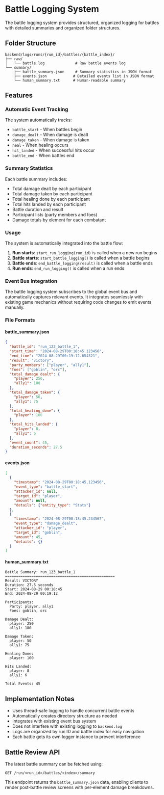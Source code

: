 # Battle Logging System

The battle logging system provides structured, organized logging for battles with detailed summaries and organized folder structures.

## Folder Structure

```
backend/logs/runs/{run_id}/battles/{battle_index}/
├── raw/
│   └── battle.log              # Raw battle events log
└── summary/
    ├── battle_summary.json     # Summary statistics in JSON format
    ├── events.json            # Detailed events list in JSON format
    └── human_summary.txt      # Human-readable summary
```

## Features

### Automatic Event Tracking
The system automatically tracks:
- `battle_start` - When battles begin
- `damage_dealt` - When damage is dealt
- `damage_taken` - When damage is taken  
- `heal` - When healing occurs
- `hit_landed` - When successful hits occur
- `battle_end` - When battles end

### Summary Statistics
Each battle summary includes:
- Total damage dealt by each participant
- Total damage taken by each participant
- Total healing done by each participant
- Total hits landed by each participant
- Battle duration and result
- Participant lists (party members and foes)
- Damage totals by element for each combatant

### Usage

The system is automatically integrated into the battle flow:

1. **Run starts**: `start_run_logging(run_id)` is called when a new run begins
2. **Battle starts**: `start_battle_logging()` is called when a battle begins
3. **Battle ends**: `end_battle_logging(result)` is called when a battle ends
4. **Run ends**: `end_run_logging()` is called when a run ends

### Event Bus Integration

The battle logging system subscribes to the global event bus and automatically captures relevant events. It integrates seamlessly with existing game mechanics without requiring code changes to emit events manually.

### File Formats

#### battle_summary.json
```json
{
  "battle_id": "run_123_battle_1",
  "start_time": "2024-08-29T00:18:45.123456",
  "end_time": "2024-08-29T00:19:12.654321",
  "result": "victory",
  "party_members": ["player", "ally1"],
  "foes": ["goblin", "orc"],
  "total_damage_dealt": {
    "player": 250,
    "ally1": 180
  },
  "total_damage_taken": {
    "player": 50,
    "ally1": 75
  },
  "total_healing_done": {
    "player": 100
  },
  "total_hits_landed": {
    "player": 8,
    "ally1": 6
  },
  "event_count": 45,
  "duration_seconds": 27.5
}
```

#### events.json
```json
[
  {
    "timestamp": "2024-08-29T00:18:45.123456",
    "event_type": "battle_start",
    "attacker_id": null,
    "target_id": "player",
    "amount": null,
    "details": {"entity_type": "Stats"}
  },
  {
    "timestamp": "2024-08-29T00:18:45.234567",
    "event_type": "damage_dealt",
    "attacker_id": "player",
    "target_id": "goblin",
    "amount": 45,
    "details": {}
  }
]
```

#### human_summary.txt
```
Battle Summary: run_123_battle_1
==================================================
Result: VICTORY
Duration: 27.5 seconds
Start: 2024-08-29 00:18:45
End: 2024-08-29 00:19:12

Participants:
  Party: player, ally1
  Foes: goblin, orc

Damage Dealt:
  player: 250
  ally1: 180

Damage Taken:
  player: 50
  ally1: 75

Healing Done:
  player: 100

Hits Landed:
  player: 8
  ally1: 6

Total Events: 45
```

## Implementation Notes

- Uses thread-safe logging to handle concurrent battle events
- Automatically creates directory structure as needed
- Integrates with existing event bus system
- Does not interfere with existing logging to `backend.log`
- Logs are organized by run ID and battle index for easy navigation
- Each battle gets its own logger instance to prevent interference

## Battle Review API

The latest battle summary can be fetched using:

```
GET /run/<run_id>/battles/<index>/summary
```

This endpoint returns the `battle_summary.json` data, enabling clients to
render post-battle review screens with per-element damage breakdowns.
